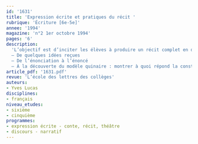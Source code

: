 ```yaml
---
id: '1631'
title: 'Expression écrite et pratiques du récit '
rubrique: 'Écriture [6e-5e]'
annee: '1994'
magazine: 'n°2 1er octobre 1994'
pages: '6'
description: 
  'L’objectif est d’inciter les élèves à produire un récit complet en distinguant l’histoire proprement dite de la manière dont elle est racontée…
  – De quelques idées reçues
  – De l’énonciation à l’énoncé
  – À la découverte du modèle quinaire : montrer à quoi répond la construction d’une histoire'
article_pdf: '1631.pdf'
revue: 'L’école des lettres des collèges'
auteurs:
- Yves Lucas
disciplines:
- français
niveau_etudes:
- sixième
- cinquième
programmes:
- expression écrite - conte, récit, théâtre
- discours - narratif
---
```

